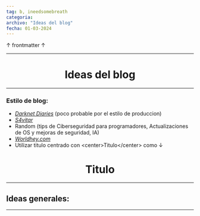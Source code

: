 ```yaml
---
tag: b, ineedsomebreath
categoria:
archivo: "Ideas del blog"
fecha: 01-03-2024
---
```

↑ frontmatter ↑

----
# <center>Ideas del blog</center>
----
### Estilo de blog:
- [_Darknet Diaries_](https://www.youtube.com/playlist?list=PLtN43kak3fFEEDNo0ks9QVKYfQpT2yUEo) (poco probable por el estilo de produccion)
- [_S4vitar_](https://www.youtube.com/@s4vitar)
- Random (tips de Ciberseguridad para programadores, Actualizaciones de OS y mejoras de seguridad, IA)
- [_Worldhey.com_](https://world.hey.com/dhh)
- Utilizar titulo centrado con \<center\>Titulo\</center\>
    como ↓
# <center>Titulo</center>

----
## Ideas generales:
----



